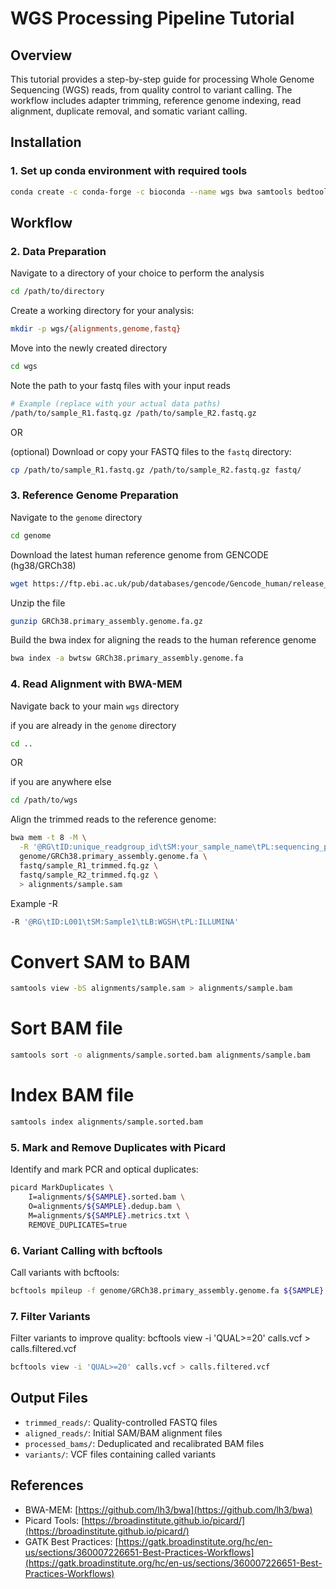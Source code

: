 # WGS Processing Pipeline Tutorial

## Overview
This tutorial provides a step-by-step guide for processing Whole Genome Sequencing (WGS) reads, from quality control to variant calling. The workflow includes adapter trimming, reference genome indexing, read alignment, duplicate removal, and somatic variant calling.

## Installation

### 1. Set up conda environment with required tools

```bash
conda create -c conda-forge -c bioconda --name wgs bwa samtools bedtools picard zlib bcftools openssl=1.0 
```

## Workflow

### 2. Data Preparation
Navigate to a directory of your choice to perform the analysis

```bash
cd /path/to/directory
```

Create a working directory for your analysis:

```bash
mkdir -p wgs/{alignments,genome,fastq}
```

Move into the newly created directory

```bash
cd wgs
```
Note the path to your fastq files with your input reads
```bash
# Example (replace with your actual data paths)
/path/to/sample_R1.fastq.gz /path/to/sample_R2.fastq.gz
```

OR

(optional)
Download or copy your FASTQ files to the `fastq` directory:
```bash
cp /path/to/sample_R1.fastq.gz /path/to/sample_R2.fastq.gz fastq/
```

### 3. Reference Genome Preparation

Navigate to the `genome` directory
```bash
cd genome
```

Download the latest human reference genome from GENCODE (hg38/GRCh38)

```bash
wget https://ftp.ebi.ac.uk/pub/databases/gencode/Gencode_human/release_47/GRCh38.primary_assembly.genome.fa.gz
```

Unzip the file

```bash
gunzip GRCh38.primary_assembly.genome.fa.gz
```

Build the bwa index for aligning the reads to the human reference genome

```bash
bwa index -a bwtsw GRCh38.primary_assembly.genome.fa
```

### 4. Read Alignment with BWA-MEM

Navigate back to your main `wgs` directory

if you are already in the `genome` directory
```bash
cd ..
```

OR 

if you are anywhere else
```bash
cd /path/to/wgs
```

Align the trimmed reads to the reference genome:

```bash
bwa mem -t 8 -M \
  -R '@RG\tID:unique_readgroup_id\tSM:your_sample_name\tPL:sequencing_platform\tLB:your_library_id\tPU:unique_platform_unit'
  genome/GRCh38.primary_assembly.genome.fa \
  fastq/sample_R1_trimmed.fq.gz \
  fastq/sample_R2_trimmed.fq.gz \
  > alignments/sample.sam
```

Example -R
```bash
-R '@RG\tID:L001\tSM:Sample1\tLB:WGSH\tPL:ILLUMINA'
```

# Convert SAM to BAM
```bash
samtools view -bS alignments/sample.sam > alignments/sample.bam
```

# Sort BAM file
```bash
samtools sort -o alignments/sample.sorted.bam alignments/sample.bam
```

# Index BAM file
```bash
samtools index alignments/sample.sorted.bam
```

### 5. Mark and Remove Duplicates with Picard
Identify and mark PCR and optical duplicates:

```bash
picard MarkDuplicates \
    I=alignments/${SAMPLE}.sorted.bam \
    O=alignments/${SAMPLE}.dedup.bam \
    M=alignments/${SAMPLE}.metrics.txt \
    REMOVE_DUPLICATES=true
```

### 6. Variant Calling with bcftools
Call variants with bcftools:
```bash
bcftools mpileup -f genome/GRCh38.primary_assembly.genome.fa ${SAMPLE}.dedup.bam | bcftools call -mv -Ov -o calls.vcf
```

### 7. Filter Variants
Filter variants to improve quality:
bcftools view -i 'QUAL>=20' calls.vcf > calls.filtered.vcf
```bash
bcftools view -i 'QUAL>=20' calls.vcf > calls.filtered.vcf
```


## Output Files
- `trimmed_reads/`: Quality-controlled FASTQ files
- `aligned_reads/`: Initial SAM/BAM alignment files
- `processed_bams/`: Deduplicated and recalibrated BAM files
- `variants/`: VCF files containing called variants


## References
- BWA-MEM: [https://github.com/lh3/bwa](https://github.com/lh3/bwa)
- Picard Tools: [https://broadinstitute.github.io/picard/](https://broadinstitute.github.io/picard/)
- GATK Best Practices: [https://gatk.broadinstitute.org/hc/en-us/sections/360007226651-Best-Practices-Workflows](https://gatk.broadinstitute.org/hc/en-us/sections/360007226651-Best-Practices-Workflows)
